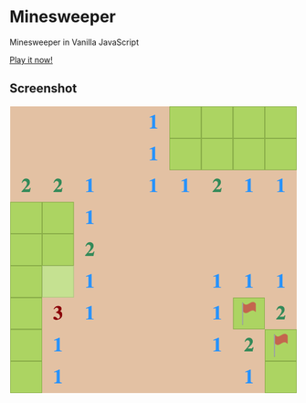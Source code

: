 # Minesweeper
 Minesweeper in Vanilla JavaScript

[Play it now!](https://0olong.github.io/Minesweeper/)

## Screenshot

![Minesweeper](Screenshot/Minesweeper.png)